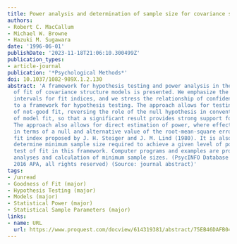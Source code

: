 ```yaml
---
title: Power analysis and determination of sample size for covariance structure modeling
authors:
- Robert C. MacCallum
- Michael W. Browne
- Hazuki M. Sugawara
date: '1996-06-01'
publishDate: '2023-11-18T21:06:10.300499Z'
publication_types:
- article-journal
publication: '*Psychological Methods*'
doi: 10.1037/1082-989X.1.2.130
abstract: 'A framework for hypothesis testing and power analysis in the assessment
  of fit of covariance structure models is presented. We emphasize the value of confidence
  intervals for fit indices, and we stress the relationship of confidence intervals
  to a framework for hypothesis testing. The approach allows for testing null hypotheses
  of not-good fit, reversing the role of the null hypothesis in conventional tests
  of model fit, so that a significant result provides strong support for good fit.
  The approach also allows for direct estimation of power, where effect size is defined
  in terms of a null and alternative value of the root-mean-square error of approximation
  fit index proposed by J. H. Steiger and J. M. Lind (1980). It is also feasible to
  determine minimum sample size required to achieve a given level of power for any
  test of fit in this framework. Computer programs and examples are provided for power
  analyses and calculation of minimum sample sizes. (PsycINFO Database Record (c)
  2016 APA, all rights reserved) (Source: journal abstract)'
tags:
- /unread
- Goodness of Fit (major)
- Hypothesis Testing (major)
- Models (major)
- Statistical Power (major)
- Statistical Sample Parameters (major)
links:
- name: URL
  url: https://www.proquest.com/docview/614319381/abstract/75EB46DAFB04485DPQ/1
---
```

